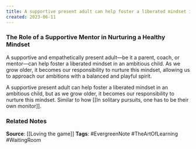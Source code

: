 ```yaml
---
title: A supportive present adult can help foster a liberated mindset in an ambitious child, but as we grow older, it becomes our responsibility to nurture this mindset
created: 2023-06-11
---
```


### The Role of a Supportive Mentor in Nurturing a Healthy Mindset
A supportive and empathetically present adult—be it a parent, coach, or mentor—can help foster a liberated mindset in an ambitious child. As we grow older, it becomes our responsibility to nurture this mindset, allowing us to approach our ambitions with a balanced and playful spirit.

A supportive present adult can help foster a liberated mindset in an ambitious child, but as we grow older, it becomes our responsibility to nurture this mindset. Similar to how [[In solitary pursuits, one has to be their own monitor]].

### Related Notes
**Source**: [[Loving the game]]
**Tags**: #EvergreenNote #TheArtOfLearning #WaitingRoom 


